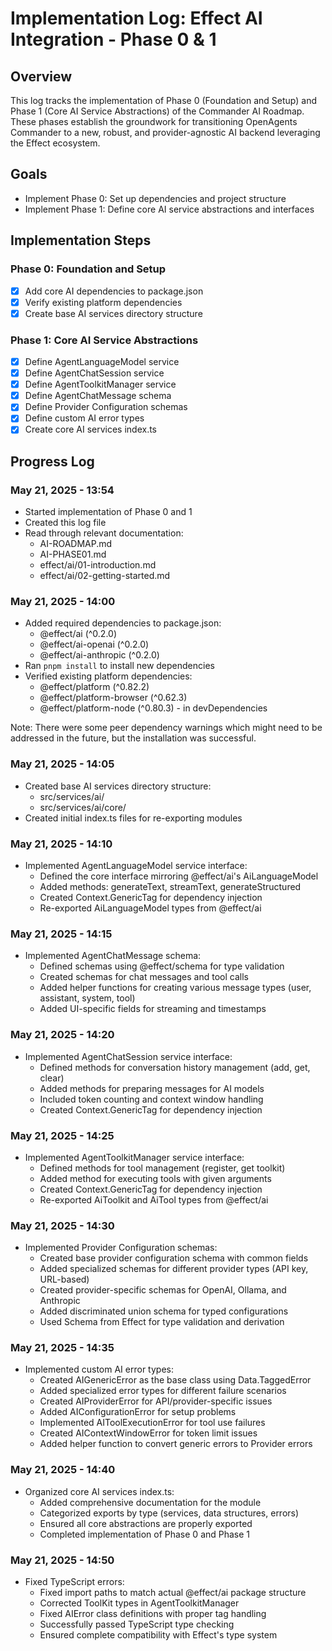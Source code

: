# Implementation Log: Effect AI Integration - Phase 0 & 1

## Overview
This log tracks the implementation of Phase 0 (Foundation and Setup) and Phase 1 (Core AI Service Abstractions) of the Commander AI Roadmap. These phases establish the groundwork for transitioning OpenAgents Commander to a new, robust, and provider-agnostic AI backend leveraging the Effect ecosystem.

## Goals
- Implement Phase 0: Set up dependencies and project structure
- Implement Phase 1: Define core AI service abstractions and interfaces

## Implementation Steps

### Phase 0: Foundation and Setup
- [x] Add core AI dependencies to package.json
- [x] Verify existing platform dependencies
- [x] Create base AI services directory structure

### Phase 1: Core AI Service Abstractions
- [x] Define AgentLanguageModel service
- [x] Define AgentChatSession service
- [x] Define AgentToolkitManager service
- [x] Define AgentChatMessage schema
- [x] Define Provider Configuration schemas
- [x] Define custom AI error types
- [x] Create core AI services index.ts

## Progress Log

### May 21, 2025 - 13:54
- Started implementation of Phase 0 and 1
- Created this log file
- Read through relevant documentation:
  - AI-ROADMAP.md
  - AI-PHASE01.md
  - effect/ai/01-introduction.md
  - effect/ai/02-getting-started.md

### May 21, 2025 - 14:00
- Added required dependencies to package.json:
  - @effect/ai (^0.2.0)
  - @effect/ai-openai (^0.2.0)
  - @effect/ai-anthropic (^0.2.0)
- Ran `pnpm install` to install new dependencies
- Verified existing platform dependencies:
  - @effect/platform (^0.82.2)
  - @effect/platform-browser (^0.62.3)
  - @effect/platform-node (^0.80.3) - in devDependencies

Note: There were some peer dependency warnings which might need to be addressed in the future, but the installation was successful.

### May 21, 2025 - 14:05
- Created base AI services directory structure:
  - src/services/ai/
  - src/services/ai/core/
- Created initial index.ts files for re-exporting modules

### May 21, 2025 - 14:10
- Implemented AgentLanguageModel service interface:
  - Defined the core interface mirroring @effect/ai's AiLanguageModel
  - Added methods: generateText, streamText, generateStructured
  - Created Context.GenericTag for dependency injection
  - Re-exported AiLanguageModel types from @effect/ai

### May 21, 2025 - 14:15
- Implemented AgentChatMessage schema:
  - Defined schemas using @effect/schema for type validation
  - Created schemas for chat messages and tool calls
  - Added helper functions for creating various message types (user, assistant, system, tool)
  - Added UI-specific fields for streaming and timestamps

### May 21, 2025 - 14:20
- Implemented AgentChatSession service interface:
  - Defined methods for conversation history management (add, get, clear)
  - Added methods for preparing messages for AI models
  - Included token counting and context window handling
  - Created Context.GenericTag for dependency injection

### May 21, 2025 - 14:25
- Implemented AgentToolkitManager service interface:
  - Defined methods for tool management (register, get toolkit)
  - Added method for executing tools with given arguments
  - Created Context.GenericTag for dependency injection
  - Re-exported AiToolkit and AiTool types from @effect/ai

### May 21, 2025 - 14:30
- Implemented Provider Configuration schemas:
  - Created base provider configuration schema with common fields
  - Added specialized schemas for different provider types (API key, URL-based)
  - Created provider-specific schemas for OpenAI, Ollama, and Anthropic
  - Added discriminated union schema for typed configurations
  - Used Schema from Effect for type validation and derivation

### May 21, 2025 - 14:35
- Implemented custom AI error types:
  - Created AIGenericError as the base class using Data.TaggedError
  - Added specialized error types for different failure scenarios
  - Created AIProviderError for API/provider-specific issues
  - Added AIConfigurationError for setup problems
  - Implemented AIToolExecutionError for tool use failures
  - Created AIContextWindowError for token limit issues
  - Added helper function to convert generic errors to Provider errors

### May 21, 2025 - 14:40
- Organized core AI services index.ts:
  - Added comprehensive documentation for the module
  - Categorized exports by type (services, data structures, errors)
  - Ensured all core abstractions are properly exported
  - Completed implementation of Phase 0 and Phase 1

### May 21, 2025 - 14:50
- Fixed TypeScript errors:
  - Fixed import paths to match actual @effect/ai package structure
  - Corrected ToolKit types in AgentToolkitManager
  - Fixed AIError class definitions with proper tag handling 
  - Successfully passed TypeScript type checking
  - Ensured complete compatibility with Effect's type system